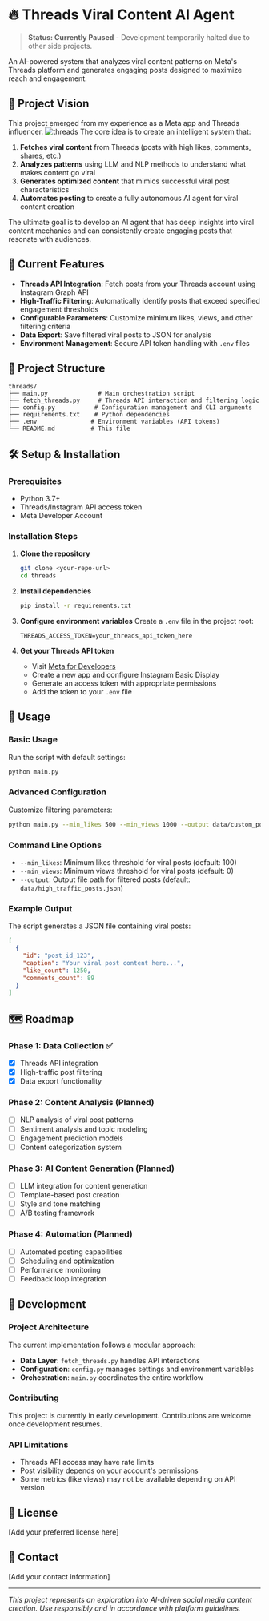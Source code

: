 # 🔥 Threads Viral Content AI Agent

> **Status: Currently Paused** - Development temporarily halted due to other side projects.

An AI-powered system that analyzes viral content patterns on Meta's Threads platform and generates engaging posts designed to maximize reach and engagement.

## 🎯 Project Vision

This project emerged from my experience as a Meta app and Threads influencer. 
![threads](./img/7E749581-2707-4187-B03A-5218BD154A1F.png)
The core idea is to create an intelligent system that:

1. **Fetches viral content** from Threads (posts with high likes, comments, shares, etc.)
2. **Analyzes patterns** using LLM and NLP methods to understand what makes content go viral
3. **Generates optimized content** that mimics successful viral post characteristics
4. **Automates posting** to create a fully autonomous AI agent for viral content creation

The ultimate goal is to develop an AI agent that has deep insights into viral content mechanics and can consistently create engaging posts that resonate with audiences.

## 🚀 Current Features

- **Threads API Integration**: Fetch posts from your Threads account using Instagram Graph API
- **High-Traffic Filtering**: Automatically identify posts that exceed specified engagement thresholds
- **Configurable Parameters**: Customize minimum likes, views, and other filtering criteria
- **Data Export**: Save filtered viral posts to JSON for analysis
- **Environment Management**: Secure API token handling with `.env` files

## 📁 Project Structure

```
threads/
├── main.py              # Main orchestration script
├── fetch_threads.py     # Threads API interaction and filtering logic
├── config.py           # Configuration management and CLI arguments
├── requirements.txt    # Python dependencies
├── .env               # Environment variables (API tokens)
└── README.md          # This file
```

## 🛠️ Setup & Installation

### Prerequisites

- Python 3.7+
- Threads/Instagram API access token
- Meta Developer Account

### Installation Steps

1. **Clone the repository**
   ```bash
   git clone <your-repo-url>
   cd threads
   ```

2. **Install dependencies**
   ```bash
   pip install -r requirements.txt
   ```

3. **Configure environment variables**
   Create a `.env` file in the project root:
   ```env
   THREADS_ACCESS_TOKEN=your_threads_api_token_here
   ```

4. **Get your Threads API token**
   - Visit [Meta for Developers](https://developers.facebook.com/)
   - Create a new app and configure Instagram Basic Display
   - Generate an access token with appropriate permissions
   - Add the token to your `.env` file

## 📖 Usage

### Basic Usage

Run the script with default settings:
```bash
python main.py
```

### Advanced Configuration

Customize filtering parameters:
```bash
python main.py --min_likes 500 --min_views 1000 --output data/custom_posts.json
```

### Command Line Options

- `--min_likes`: Minimum likes threshold for viral posts (default: 100)
- `--min_views`: Minimum views threshold for viral posts (default: 0)
- `--output`: Output file path for filtered posts (default: `data/high_traffic_posts.json`)

### Example Output

The script generates a JSON file containing viral posts:
```json
[
  {
    "id": "post_id_123",
    "caption": "Your viral post content here...",
    "like_count": 1250,
    "comments_count": 89
  }
]
```

## 🗺️ Roadmap

### Phase 1: Data Collection ✅
- [x] Threads API integration
- [x] High-traffic post filtering
- [x] Data export functionality

### Phase 2: Content Analysis (Planned)
- [ ] NLP analysis of viral post patterns
- [ ] Sentiment analysis and topic modeling
- [ ] Engagement prediction models
- [ ] Content categorization system

### Phase 3: AI Content Generation (Planned)
- [ ] LLM integration for content generation
- [ ] Template-based post creation
- [ ] Style and tone matching
- [ ] A/B testing framework

### Phase 4: Automation (Planned)
- [ ] Automated posting capabilities
- [ ] Scheduling and optimization
- [ ] Performance monitoring
- [ ] Feedback loop integration

## 🔧 Development

### Project Architecture

The current implementation follows a modular approach:
- **Data Layer**: `fetch_threads.py` handles API interactions
- **Configuration**: `config.py` manages settings and environment variables  
- **Orchestration**: `main.py` coordinates the entire workflow

### Contributing

This project is currently in early development. Contributions are welcome once development resumes.

### API Limitations

- Threads API access may have rate limits
- Post visibility depends on your account's permissions
- Some metrics (like views) may not be available depending on API version

## 📄 License

[Add your preferred license here]

## 🤝 Contact

[Add your contact information]

---

*This project represents an exploration into AI-driven social media content creation. Use responsibly and in accordance with platform guidelines.*